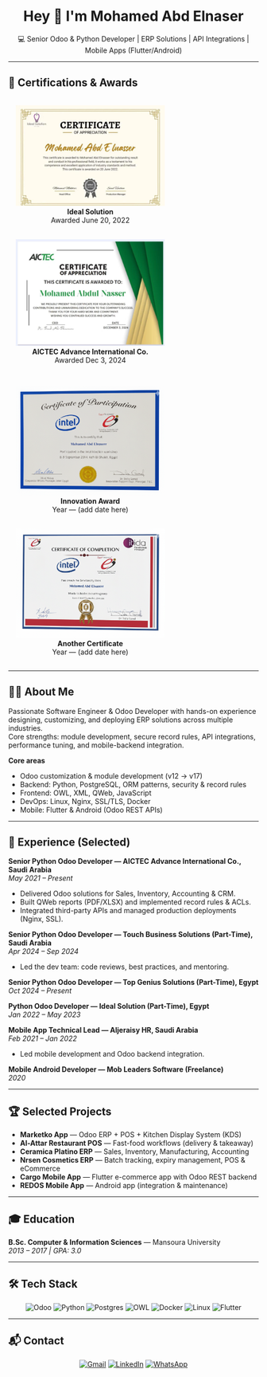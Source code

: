 <h1 align="center">Hey 👋 I'm Mohamed Abd Elnaser</h1>

<p align="center">
💻 Senior Odoo & Python Developer | ERP Solutions | API Integrations | Mobile Apps (Flutter/Android)
</p>

---

## 📜 Certifications & Awards

<p align="center">
  <figure style="display:inline-block; text-align:center; margin:15px;">
    <img src="assets/IDEAL.jpeg" alt="Ideal Solution Certificate" width="300"/>
    <figcaption><b>Ideal Solution</b><br/>Awarded June 20, 2022</figcaption>
  </figure>
  <figure style="display:inline-block; text-align:center; margin:15px;">
    <img src="assets/AICTEC .jpeg" alt="AICTEC Certificate" width="300"/>
    <figcaption><b>AICTEC Advance International Co.</b><br/>Awarded Dec 3, 2024</figcaption>
  </figure>
</p>

<p align="center">
  <figure style="display:inline-block; text-align:center; margin:15px;">
    <img src="assets/inov2.png" alt="Innovation Certificate" width="300"/>
    <figcaption><b>Innovation Award</b><br/>Year — (add date here)</figcaption>
  </figure>
  <figure style="display:inline-block; text-align:center; margin:15px;">
    <img src="assets/inov1.png" alt="Fourth Certificate" width="300"/>
    <figcaption><b>Another Certificate</b><br/>Year — (add date here)</figcaption>
  </figure>
</p>

---

## 👨‍💻 About Me
Passionate Software Engineer & Odoo Developer with hands-on experience designing, customizing, and deploying ERP solutions across multiple industries.  
Core strengths: module development, secure record rules, API integrations, performance tuning, and mobile-backend integration.

**Core areas**
- Odoo customization & module development (v12 → v17)  
- Backend: Python, PostgreSQL, ORM patterns, security & record rules  
- Frontend: OWL, XML, QWeb, JavaScript  
- DevOps: Linux, Nginx, SSL/TLS, Docker  
- Mobile: Flutter & Android (Odoo REST APIs)

---

## 🚀 Experience (Selected)
**Senior Python Odoo Developer — AICTEC Advance International Co., Saudi Arabia**  
*May 2021 – Present*  
- Delivered Odoo solutions for Sales, Inventory, Accounting & CRM.  
- Built QWeb reports (PDF/XLSX) and implemented record rules & ACLs.  
- Integrated third-party APIs and managed production deployments (Nginx, SSL).

**Senior Python Odoo Developer — Touch Business Solutions (Part-Time), Saudi Arabia**  
*Apr 2024 – Sep 2024*  
- Led the dev team: code reviews, best practices, and mentoring.

**Senior Python Odoo Developer — Top Genius Solutions (Part-Time), Egypt**  
*Oct 2024 – Present*

**Python Odoo Developer — Ideal Solution (Part-Time), Egypt**  
*Jan 2022 – May 2023*

**Mobile App Technical Lead — Aljeraisy HR, Saudi Arabia**  
*Feb 2021 – Jan 2022*  
- Led mobile development and Odoo backend integration.

**Mobile Android Developer — Mob Leaders Software (Freelance)**  
*2020*

---

## 🏆 Selected Projects
- **Marketko App** — Odoo ERP + POS + Kitchen Display System (KDS)  
- **Al-Attar Restaurant POS** — Fast-food workflows (delivery & takeaway)  
- **Ceramica Platino ERP** — Sales, Inventory, Manufacturing, Accounting  
- **Nrsen Cosmetics ERP** — Batch tracking, expiry management, POS & eCommerce  
- **Cargo Mobile App** — Flutter e-commerce app with Odoo REST backend  
- **REDOS Mobile App** — Android app (integration & maintenance)

---

## 🎓 Education
**B.Sc. Computer & Information Sciences** — Mansoura University  
*2013 – 2017 | GPA: 3.0*

---

## 🛠️ Tech Stack
<div align="center">
  <img src="https://img.shields.io/badge/Odoo-12→17-714B67?style=for-the-badge&logo=odoo&logoColor=white" alt="Odoo" />
  <img src="https://img.shields.io/badge/Python-3.10-blue?style=for-the-badge&logo=python" alt="Python" />
  <img src="https://img.shields.io/badge/PostgreSQL-15-336791?style=for-the-badge&logo=postgresql" alt="Postgres" />
  <img src="https://img.shields.io/badge/OWL-JS-orange?style=for-the-badge&logo=javascript" alt="OWL" />
  <img src="https://img.shields.io/badge/Docker-Ready-2496ED?style=for-the-badge&logo=docker" alt="Docker" />
  <img src="https://img.shields.io/badge/Linux-Nginx%20SSL-black?style=for-the-badge&logo=linux" alt="Linux" />
  <img src="https://img.shields.io/badge/Flutter-Mobile-blue?style=for-the-badge&logo=flutter" alt="Flutter" />
</div>

---

## 📬 Contact
<div align="center">
  <a href="mailto:mohamed.kajo22@gmail.com"><img src="https://img.shields.io/badge/Gmail-D14836?style=for-the-badge&logo=gmail" alt="Gmail"/></a>
  <a href="https://www.linkedin.com/in/mohamed-abdelnasser-09317a105/"><img src="https://img.shields.io/badge/LinkedIn-0077B5?style=for-the-badge&logo=linkedin" alt="LinkedIn"/></a>
  <a href="https://wa.me/201029340355"><img src="https://img.shields.io/badge/WhatsApp-25D366?style=for-the-badge&logo=whatsapp" alt="WhatsApp"/></a>
</div>

